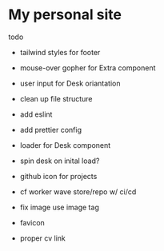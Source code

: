 # My personal site

todo

- tailwind styles for footer
- mouse-over gopher for Extra component
- user input for Desk oriantation
- clean up file structure
- add eslint
- add prettier config
- loader for Desk component
- spin desk on inital load?
- github icon for projects

- cf worker wave store/repo w/ ci/cd
- fix image use image tag
- favicon
- proper cv link
